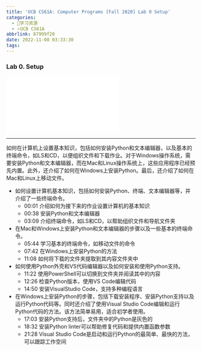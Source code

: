 ```yaml
---
title: 'UCB CS61A: Computer Programs [Fall 2020] Lab 0 Setup'
categories:
  - 🌙学习资源
  - ⭐UCB CS61A
abbrlink: 87999f20
date: 2022-11-08 03:33:30
tags:
---
```


### Lab 0. Setup

<iframe src="//player.bilibili.com/player.html?aid=427281261&bvid=BV1s3411G7yM&cid=743312521&p=3" scrolling="no" border="0" frameborder="no" framespacing="0" allowfullscreen="true"> </iframe>

<!--more-->

***

如何在计算机上设置基本知识，包括如何安装Python和文本编辑器，以及基本的终端命令，如LS和CD，以便组织文件和下载作业。对于Windows操作系统，需要安装Python和文本编辑器，而在Mac和Linux操作系统上，这些应用程序已经预先内置。此外，还介绍了如何在Windows上安装Python。最后，还介绍了如何在Mac和Linux上移动文件。

- 如何设置计算机基本知识，包括如何安装Python、终端、文本编辑器等，并介绍了一些终端命令。
    - 00:01 介绍如何为接下来的作业设置计算机的基本知识
    - 00:38 安装Python和文本编辑器
    - 03:09 介绍终端命令，如LS和CD，以帮助组织文件和导航文件夹
- 在Mac和Windows上安装Python和文本编辑器的步骤以及一些基本的终端命令。
    - 05:44 学习基本的终端命令，如移动文件的命令
    - 07:42 在Windows上安装Python的方法
    - 11:08 如何将下载的文件夹提取到其内容文件夹中
- 如何使用Python外壳和VS代码编辑器以及如何安装和使用Python支持。
    - 11:22 使用PowerShell可以切换到文件夹并阅读其中的内容
    - 12:26 检查Python版本，使用VS Code编辑代码
    - 14:50 安装VisualStudio Code，支持多种编程语言
- 在Windows上安装Python的步骤，包括下载安装程序、安装Python支持以及运行Python代码等。同时还介绍了使用Visual Studio Code编辑和运行Python代码的方法。该方法简单易用，适合初学者使用。
    - 17:03 安装Python支持后，文件夹中的Python是灰色的
    - 18:32 安装Python linter可以帮助修复代码和提供内置函数参数
    - 21:28 Visual Studio Code是启动和运行Python的最简单、最快的方法，可以跟踪工作空间
